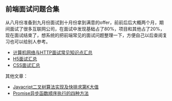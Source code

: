 前端面试问题合集
---
从八月份准备到九月份面试到十月份拿到满意的offer，前前后后大概两个月，期间面试了很多互联网公司，在面试中发现基础占了80%，项目和其他占了20%，现在面试结束了，想系统的把前端常见的面试问题整理一下，方便自己以后查阅复习也可以给别人参考。

- [计算机网络与HTTP面试常见知识点汇总](https://github.com/wangfengyuan/interview/blob/master/%E8%AE%A1%E7%AE%97%E6%9C%BA%E7%BD%91%E7%BB%9C%E5%8F%8AHTTP%E5%8D%8F%E8%AE%AE.md)
- [H5面试汇总](https://github.com/wangfengyuan/interview/blob/master/HTML5%E9%9D%A2%E8%AF%95%E6%B1%87%E6%80%BB.md)
- [CSS面试汇总](https://github.com/wangfengyuan/interview/blob/master/CSS%E9%9D%A2%E8%AF%95%E6%B1%87%E6%80%BB.md)  


其他文章：
- [Javacript二叉树算法实现及快排求第K大值](https://github.com/wangfengyuan/interview/blob/master/javascript%E5%B8%B8%E8%A7%81%E4%BA%8C%E5%8F%89%E6%A0%91%E7%AE%97%E6%B3%95%E5%AE%9E%E7%8E%B0%E5%8F%8A%E5%BF%AB%E6%8E%92%E6%B1%82%E7%AC%ACK%E5%A4%A7%E5%80%BC.md)
- [Promise异步函数顺序执行的四种方法](https://github.com/wangfengyuan/interview/blob/master/mergePromise.md)
